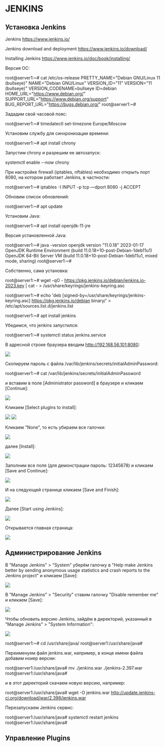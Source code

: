 # JENKINS

## Установка Jenkins

Jenkins
https://www.jenkins.io/

Jenkins download and deployment
https://www.jenkins.io/download/

Installing Jenkins
https://www.jenkins.io/doc/book/installing/


Версия ОС:

root@server1:~# cat /etc/os-release 
PRETTY_NAME="Debian GNU/Linux 11 (bullseye)"
NAME="Debian GNU/Linux"
VERSION_ID="11"
VERSION="11 (bullseye)"
VERSION_CODENAME=bullseye
ID=debian
HOME_URL="https://www.debian.org/"
SUPPORT_URL="https://www.debian.org/support"
BUG_REPORT_URL="https://bugs.debian.org/"
root@server1:~# 


Зададим свой часовой пояс:

root@server1:~# timedatectl set-timezone Europe/Moscow


Установим службу для синхронизации времени:

root@server1:~# apt install chrony


Запустим chrony и разрешим ее автозапуск:

systemctl enable --now chrony


При настройке firewall (iptables, nftables) необходимо открыть порт 8080, на котором работает Jenkins, в частности:

root@server1:~# iptables -I INPUT -p tcp —dport 8080 -j ACCEPT


Обновим список обновлений:

root@server1:~# apt update


Установим Java:

root@server1:~# apt install openjdk-11-jre


Версия установленной Java:

root@server1:~# java -version
openjdk version "11.0.18" 2023-01-17
OpenJDK Runtime Environment (build 11.0.18+10-post-Debian-1deb11u1)
OpenJDK 64-Bit Server VM (build 11.0.18+10-post-Debian-1deb11u1, mixed mode, sharing)
root@server1:~# 


Собственно, сама установка:

root@server1:~# wget -qO - https://pkg.jenkins.io/debian/jenkins.io-2023.key | cat - > /usr/share/keyrings/jenkins-keyring.asc


root@server1:~# echo 'deb [signed-by=/usr/share/keyrings/jenkins-keyring.asc] https://pkg.jenkins.io/debian binary/' > /etc/apt/sources.list.d/jenkins.list


root@server1:~# apt install jenkins


Убедимся, что jenkins запустился:

root@server1:~# systemctl status jenkins.service 


В адресной строке браузера вводим http://192.168.56.101:8080:

<img src="./images/Screenshot from 2023-04-02 14-44-47.png" />


Скопируем пароль с файла /var/lib/jenkins/secrets/initialAdminPassword:

root@server1:~# cat /var/lib/jenkins/secrets/initialAdminPassword


и вставим в поле [Administrator password] в браузере и кликаем [Continue]:

<img src="./images/Screenshot from 2023-04-02 16-41-08.png" />


Кликаем [Select plugins to install]:

<img src="./images/Screenshot from 2023-04-02 16-45-11.png" />

<img src="./images/Screenshot from 2023-04-02 16-47-16.png" />


Кликаем "None", то есть убираем все галочки:

<img src="./images/Screenshot from 2023-04-02 17-15-48.png" />


далее [Install]:

<img src="./images/Screenshot from 2023-04-02 17-22-28.png" />


Заполним все поля (для демонстрации пароль: 12345678) и кликаем [Save and Continue]:

<img src="./images/Screenshot from 2023-04-02 17-28-35.png" />


И на следующей странице кликаем [Save and Finish]:

<img src="./images/Screenshot from 2023-04-02 17-29-55.png" />


Далее [Start using Jenkins]:

<img src="./images/Screenshot from 2023-04-02 17-31-45.png" />


Открывается главная страница:

<img src="./images/Screenshot from 2023-04-02 17-33-36.png" />


## Администрирование Jenkins

В "Manage Jenkins" > "System" уберём галочку в "Help make Jenkins better by sending anonymous usage statistics and crash reports to the Jenkins project" и кликаем [Save]:

<img src="./images/Screenshot from 2023-04-02 18-00-27.png" />


В "Manage Jenkins" > "Security" ставим галочку "Disable remember me" и кликаем [Save]:

<img src="./images/Screenshot from 2023-04-02 18-04-49.png" />


Чтобы обновить версию Jenkins, зайдём в директорий, указанный в "Manage Jenkins" > "System Information":

<img src="./images/Screenshot from 2023-04-02 18-29-05.png" />

root@server1:~# cd /usr/share/java/
root@server1:/usr/share/java#


Переименуем файл jenkins.war, например, в конце имени файла добавим ноиер версии:

root@server1:/usr/share/java# mv ./jenkins.war ./jenkins-2.397.war 
root@server1:/usr/share/java# 


и в этот директорий скачаем новую версию, например:

root@server1:/usr/share/java# wget -O jenkins.war http://update.jenkins-ci.org/download/war/2.398/jenkins.war


Перезапускаем Jenkins сервис:

root@server1:/usr/share/java# systemctl restart jenkins 
root@server1:/usr/share/java# 


## Управление Plugins












